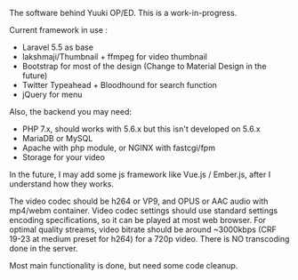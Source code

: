 The software behind Yuuki OP/ED.
This is a work-in-progress.

Current framework in use :
- Laravel 5.5 as base
- lakshmaji/Thumbnail + ffmpeg for video thumbnail
- Bootstrap for most of the design (Change to Material Design in the future)
- Twitter Typeahead + Bloodhound for search function
- jQuery for menu

Also, the backend you may need: 
- PHP 7.x, should works with 5.6.x but this isn't developed on 5.6.x
- MariaDB or MySQL
- Apache with php module, or NGINX with fastcgi/fpm
- Storage for your video

In the future, I may add some js framework like Vue.js / Ember.js, after I understand how they works.

The video codec should be h264 or VP9, and OPUS or AAC audio with mp4/webm container.
Video codec settings should use standard settings encoding specifications, so it can be played at most web browser.
For optimal quality streams, video bitrate should be around ~3000kbps (CRF 19-23 at medium preset for h264) for a 720p video.
There is NO transcoding done in the server.

Most main functionality is done, but need some code cleanup.
